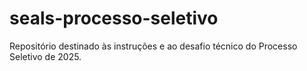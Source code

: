 # seals-processo-seletivo
Repositório destinado às instruções e ao desafio técnico do Processo Seletivo de 2025.
